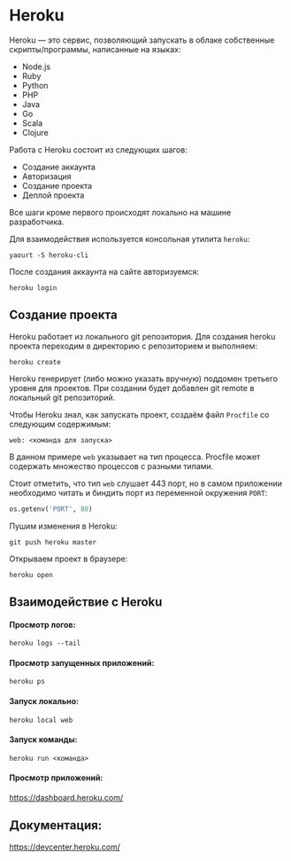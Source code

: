 # Heroku
Heroku — это сервис, позволяющий запускать в облаке собственные скрипты/программы, написанные на языках:
- Node.js
- Ruby
- Python
- PHP
- Java
- Go
- Scala
- Clojure

Работа с Heroku состоит из следующих шагов:
- Создание аккаунта
- Авторизация
- Создание проекта
- Деплой проекта

Все шаги кроме первого происходят локально на машине разработчика.

Для взаимодействия используется консольная утилита `heroku`:
```
yaourt -S heroku-cli
```
После создания аккаунта на сайте авторизуемся:
```
heroku login
```

## Создание проекта
Heroku работает из локального git репозитория. Для создания heroku проекта переходим в директорию с репозиторием и выполняем:
```
heroku create
```
Heroku генерирует (либо можно указать вручную) поддомен третьего уровня для проектов. При создании будет добавлен git remote в локальный git репозиторий.

Чтобы Heroku знал, как запускать проект, создаём файл `Procfile` со следующим содержимым:
```
web: <команда для запуска>
```
В данном примере `web` указывает на тип процесса. Procfile может содержать множество процессов с разными типами.

Стоит отметить, что тип `web` слушает 443 порт, но в самом приложении необходимо читать и биндить порт из переменной окружения `PORT`:
```python
os.getenv('PORT', 80)
```

Пушим изменения в Heroku:
```
git push heroku master
```

Открываем проект в браузере:
```
heroku open
```

## Взаимодействие с Heroku
#### Просмотр логов:
```
heroku logs --tail
```
#### Просмотр запущенных приложений:
```
heroku ps
```
#### Запуск локально:
```
heroku local web
```
#### Запуск команды:
```
heroku run <команда>
```
#### Просмотр приложений:
https://dashboard.heroku.com/

## Документация:
https://devcenter.heroku.com/
